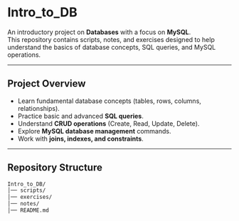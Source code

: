 # Intro_to_DB

An introductory project on **Databases** with a focus on **MySQL**.  
This repository contains scripts, notes, and exercises designed to help understand the basics of database concepts, SQL queries, and MySQL operations.

---

## Project Overview
- Learn fundamental database concepts (tables, rows, columns, relationships).
- Practice basic and advanced **SQL queries**.
- Understand **CRUD operations** (Create, Read, Update, Delete).
- Explore **MySQL database management** commands.
- Work with **joins, indexes, and constraints**.

---

## Repository Structure
```bash
Intro_to_DB/
│── scripts/          
│── exercises/       
│── notes/            
│── README.md        
